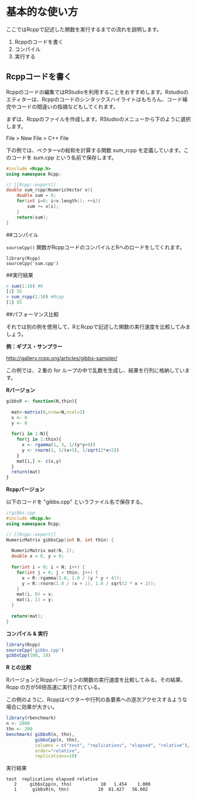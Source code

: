 # 基本的な使い方

ここではRcppで記述した関数を実行するまでの流れを説明します。

1. Rcppのコードを書く
2. コンパイル
3. 実行する




## Rcppコードを書く

Rcppのコードの編集ではRStudioを利用することをおすすめします。Rstudioのエティターは、Rcppのコードのシンタックスハイライトはもちろん、コード補完やコードの間違いの指摘などもしてくれます。

まずは、Rcppのファイルを作成します。RStudioのメニューから下のように選択します。 

File > New File > C++ File

下の例では、ベクターvの総和を計算する関数 sum_rcpp を定義しています。このコードを sum.cpp という名前で保存します。

```cpp
#include <Rcpp.h>
using namespace Rcpp;

// [[Rcpp::export]]
double sum_rcpp(NumericVector v){
    double sum = 0;
    for(int i=0; i<v.length(); ++i){
        sum += v[i];
    }
    return(sum);
}
```

##コンパイル

`sourceCpp()` 関数がRcppコードのコンパイルとRへのロードをしてくれます。

```
library(Rcpp)
sourceCpp('sum.cpp')
```

##実行結果
```r
> sum(1:10) #R
[1] 55
> sum_rcpp(1:10) #Rcpp
[1] 55
```






##パフォーマンス比較

それでは別の例を使用して、RとRcppで記述した関数の実行速度を比較してみましょう。

**例：ギブス・サンプラー**

http://gallery.rcpp.org/articles/gibbs-sampler/

この例では、２重の for ループの中で乱数を生成し、結果を行列に格納しています。


**Rバージョン**

```r
gibbsR <- function(N,thin){
  
  mat<-matrix(0,nrow=N,ncol=2)
  x <- 0
  y <- 0
  
  for(i in 1:N){
    for(j in 1:thin){
      x <- rgamma(1, 3, 1/(y*y+4))
      y <- rnorm(1, 1/(x+1), 1/sqrt(2*x+2))
    }
    mat[i,] <- c(x,y)
  }
  return(mat)
}
```


**Rcppバージョン**

以下のコードを "gibbs.cpp" というファイル名で保存する。

```cpp
//gibbs.cpp
#include <Rcpp.h>
using namespace Rcpp;

// [[Rcpp::export]]
NumericMatrix gibbsCpp(int N, int thin) {
  
  NumericMatrix mat(N, 2);
  double x = 0, y = 0;
  
  for(int i = 0; i < N; i++) {
    for(int j = 0; j < thin; j++) {
      x = R::rgamma(3.0, 1.0 / (y * y + 4));
      y = R::rnorm(1.0 / (x + 1), 1.0 / sqrt(2 * x + 2));
    }
    mat(i, 0) = x;
    mat(i, 1) = y;
  }
  
  return(mat);
}
```



**コンパイル & 実行**

```r
library(Rcpp)
sourceCpp('gibbs.cpp')
gibbsCpp(100, 10)
```



**R との比較**


RバージョンとRcppバージョンの関数の実行速度を比較してみる。その結果、Rcpp の方が56倍高速に実行されている。

この例のように、Rcppはベクターや行列の各要素への逐次アクセスするような場合に効果が大きい。

```r
library(rbenchmark)
n <- 2000
thn <- 200
benchmark( gibbsR(n, thn),
           gibbsCpp(n, thn),
           columns = c("test", "replications", "elapsed", "relative"),
           order="relative",
           replications=10)
```
実行結果
```
test  replications elapsed relative
   2     gibbsCpp(n, thn)           10   1.454    1.000
   1      gibbsR(n, thn)           10  81.427   56.002
```






